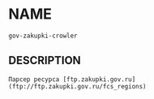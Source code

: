 # NAME

    gov-zakupki-crowler

## DESCRIPTION

    Парсер ресурса [ftp.zakupki.gov.ru](ftp://ftp.zakupki.gov.ru/fcs_regions)
